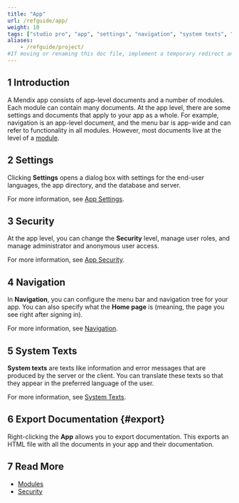 ```yaml
---
title: "App"
url: /refguide/app/
weight: 10
tags: ["studio pro", "app", "settings", "navigation", "system texts", "export documentation"]
aliases:
    - /refguide/project/
#If moving or renaming this doc file, implement a temporary redirect and let the respective team know they should update the URL in the product. See Mapping to Products for more details.
---
```


## 1 Introduction

A Mendix app consists of app-level documents and a number of modules. Each module can contain many documents. At the app level, there are some settings and documents that apply to your app as a whole. For example, navigation is an app-level document, and the menu bar is app-wide and can refer to functionality in all modules. However, most documents live at the level of a [module](/refguide/modules/).

## 2 Settings

Clicking **Settings** opens a dialog box with settings for the end-user languages, the app directory, and the database and server.

For more information, see [App Settings](/refguide/app-settings/).

## 3 Security

At the app level, you can change the **Security** level, manage user roles, and manage administrator and anonymous user access.

For more information, see [App Security](/refguide/app-security/).

## 4 Navigation

In **Navigation**, you can configure the menu bar and navigation tree for your app. You can also specify what the **Home page** is (meaning, the page you see right after signing in).

For more information, see [Navigation](/refguide/navigation/).

## 5 System Texts

**System texts** are texts like information and error messages that are produced by the server or the client. You can translate these texts so that they appear in the preferred language of the user.

For more information, see [System Texts](/refguide/system-texts/).

## 6 Export Documentation {#export}

Right-clicking the **App** allows you to export documentation. This exports an HTML file with all the documents in your app and their documentation.

## 7 Read More

* [Modules](/refguide/modules/)
* [Security](/refguide/security/)
